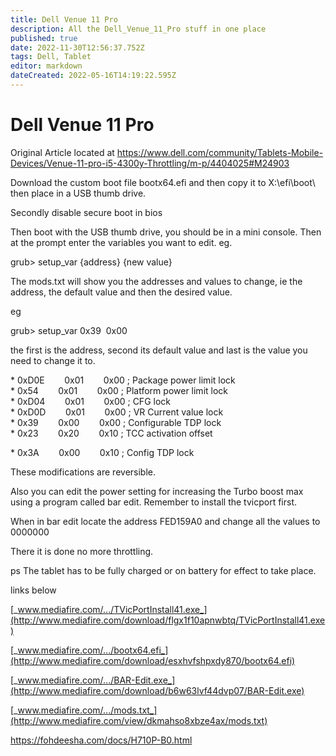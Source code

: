 ```yaml
---
title: Dell Venue 11 Pro
description: All the Dell_Venue_11_Pro stuff in one place
published: true
date: 2022-11-30T12:56:37.752Z
tags: Dell, Tablet
editor: markdown
dateCreated: 2022-05-16T14:19:22.595Z
---
```


# Dell Venue 11 Pro


Original Article located at https://www.dell.com/community/Tablets-Mobile-Devices/Venue-11-pro-i5-4300y-Throttling/m-p/4404025#M24903

Download the custom boot file bootx64.efi and then copy it to X:\\efi\\boot\\ then place in a USB thumb drive.

Secondly disable secure boot in bios

Then boot with the USB thumb drive, you should be in a mini console. Then at the prompt enter the variables you want to edit. eg.

grub> setup\_var {address} {new value}

The mods.txt will show you the addresses and values to change, ie the address, the default value and then the desired value.

eg

grub> setup\_var 0x39  0x00     

the first is the address, second its default value and last is the value you need to change it to.

\* 0xD0E        0x01        0x00 ; Package power limit lock  
\* 0x54        0x01        0x00 ; Platform power limit lock  
\* 0xD04        0x01        0x00 ; CFG lock  
\* 0xD0D        0x01        0x00 ; VR Current value lock  
\* 0x39        0x00        0x00 ; Configurable TDP lock  
\* 0x23        0x20        0x10 ; TCC activation offset

\* 0x3A        0x00        0x10 ; Config TDP lock

These modifications are reversible.

Also you can edit the power setting for increasing the Turbo boost max using a program called bar edit. Remember to install the tvicport first.

When in bar edit locate the address FED159A0 and change all the values to 0000000

There it is done no more throttling.

ps The tablet has to be fully charged or on battery for effect to take place.

links below

[_www.mediafire.com/.../TVicPortInstall41.exe_](http://www.mediafire.com/download/flgx1f10apnwbtq/TVicPortInstall41.exe)

[_www.mediafire.com/.../bootx64.efi_](http://www.mediafire.com/download/esxhvfshpxdy870/bootx64.efi)

[_www.mediafire.com/.../BAR-Edit.exe_](http://www.mediafire.com/download/b6w63lvf44dvp07/BAR-Edit.exe)

[_www.mediafire.com/.../mods.txt_](http://www.mediafire.com/view/dkmahso8xbze4ax/mods.txt)

https://fohdeesha.com/docs/H710P-B0.html